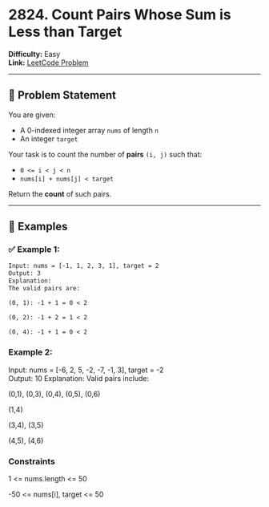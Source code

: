 # 2824. Count Pairs Whose Sum is Less than Target

**Difficulty:** Easy  
**Link:** [LeetCode Problem](https://leetcode.com/problems/count-pairs-whose-sum-is-less-than-target/)

---

## 🧠 Problem Statement

You are given:
- A 0-indexed integer array `nums` of length `n`
- An integer `target`

Your task is to count the number of **pairs** `(i, j)` such that:
- `0 <= i < j < n`
- `nums[i] + nums[j] < target`

Return the **count** of such pairs.

---

## 📌 Examples

### ✅ Example 1:
```txt
Input: nums = [-1, 1, 2, 3, 1], target = 2
Output: 3
Explanation:
The valid pairs are:

(0, 1): -1 + 1 = 0 < 2

(0, 2): -1 + 2 = 1 < 2

(0, 4): -1 + 1 = 0 < 2
 ```

### Example 2:
Input: nums = [-6, 2, 5, -2, -7, -1, 3], target = -2  
Output: 10
Explanation:
Valid pairs include:

(0,1), (0,3), (0,4), (0,5), (0,6)

(1,4)

(3,4), (3,5)

(4,5), (4,6)


### Constraints
1 <= nums.length <= 50

-50 <= nums[i], target <= 50